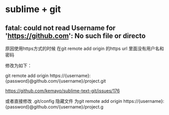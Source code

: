 # sublime + git
## fatal: could not read Username for 'https://github.com': No such file or directo

原因使用https方式的时候 在git remote add origin 的https url 里面没有用户名和密码

修改为如下：

git remote add origin https://{username}:{password}@github.com/{username}/project.git

https://github.com/kemayo/sublime-text-git/issues/176

或者直接修改 .git/config 隐藏文件 为git remote add origin https://{username}:{password}@github.com/{username}/project.g